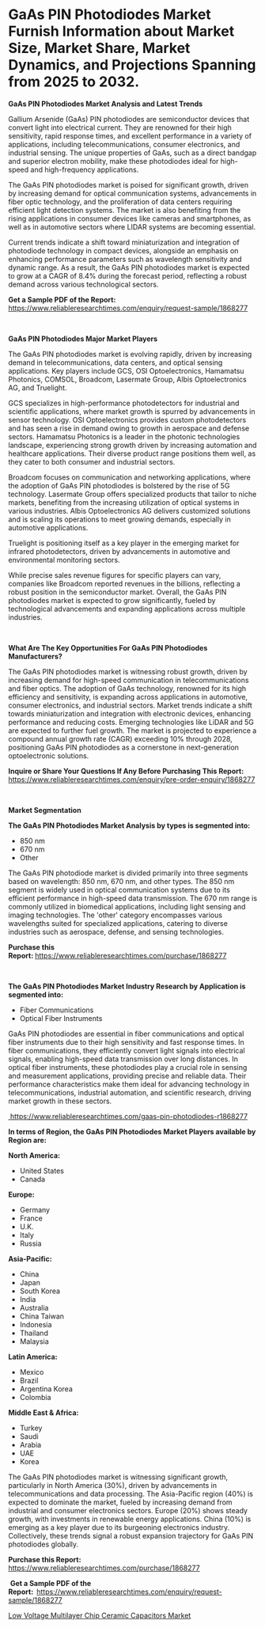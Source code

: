 <p><h1>GaAs PIN Photodiodes Market Furnish Information about Market Size, Market Share, Market Dynamics, and Projections Spanning from 2025 to 2032.</h1></p><p><strong>GaAs PIN Photodiodes Market Analysis and Latest Trends</strong></p>
<p><p>Gallium Arsenide (GaAs) PIN photodiodes are semiconductor devices that convert light into electrical current. They are renowned for their high sensitivity, rapid response times, and excellent performance in a variety of applications, including telecommunications, consumer electronics, and industrial sensing. The unique properties of GaAs, such as a direct bandgap and superior electron mobility, make these photodiodes ideal for high-speed and high-frequency applications.</p><p>The GaAs PIN photodiodes market is poised for significant growth, driven by increasing demand for optical communication systems, advancements in fiber optic technology, and the proliferation of data centers requiring efficient light detection systems. The market is also benefiting from the rising applications in consumer devices like cameras and smartphones, as well as in automotive sectors where LIDAR systems are becoming essential.</p><p>Current trends indicate a shift toward miniaturization and integration of photodiode technology in compact devices, alongside an emphasis on enhancing performance parameters such as wavelength sensitivity and dynamic range. As a result, the GaAs PIN photodiodes market is expected to grow at a CAGR of 8.4% during the forecast period, reflecting a robust demand across various technological sectors.</p></p>
<p><strong>Get a Sample PDF of the Report:&nbsp;</strong> <a href="https://www.reliableresearchtimes.com/enquiry/request-sample/1868277?utm_campaign=2284&utm_medium=2&utm_source=Github&utm_content=ia&utm_term=13022025&utm_id=gaas-pin-photodiodes">https://www.reliableresearchtimes.com/enquiry/request-sample/1868277</a></p>
<p>&nbsp;</p>
<p><strong>GaAs PIN Photodiodes Major Market Players</strong></p>
<p><p>The GaAs PIN photodiodes market is evolving rapidly, driven by increasing demand in telecommunications, data centers, and optical sensing applications. Key players include GCS, OSI Optoelectronics, Hamamatsu Photonics, COMSOL, Broadcom, Lasermate Group, Albis Optoelectronics AG, and Truelight.</p><p>GCS specializes in high-performance photodetectors for industrial and scientific applications, where market growth is spurred by advancements in sensor technology. OSI Optoelectronics provides custom photodetectors and has seen a rise in demand owing to growth in aerospace and defense sectors. Hamamatsu Photonics is a leader in the photonic technologies landscape, experiencing strong growth driven by increasing automation and healthcare applications. Their diverse product range positions them well, as they cater to both consumer and industrial sectors.</p><p>Broadcom focuses on communication and networking applications, where the adoption of GaAs PIN photodiodes is bolstered by the rise of 5G technology. Lasermate Group offers specialized products that tailor to niche markets, benefiting from the increasing utilization of optical systems in various industries. Albis Optoelectronics AG delivers customized solutions and is scaling its operations to meet growing demands, especially in automotive applications. </p><p>Truelight is positioning itself as a key player in the emerging market for infrared photodetectors, driven by advancements in automotive and environmental monitoring sectors.</p><p>While precise sales revenue figures for specific players can vary, companies like Broadcom reported revenues in the billions, reflecting a robust position in the semiconductor market. Overall, the GaAs PIN photodiodes market is expected to grow significantly, fueled by technological advancements and expanding applications across multiple industries.</p></p>
<p>&nbsp;</p>
<p><strong>What Are The Key Opportunities For GaAs PIN Photodiodes Manufacturers?</strong></p>
<p><p>The GaAs PIN photodiodes market is witnessing robust growth, driven by increasing demand for high-speed communication in telecommunications and fiber optics. The adoption of GaAs technology, renowned for its high efficiency and sensitivity, is expanding across applications in automotive, consumer electronics, and industrial sectors. Market trends indicate a shift towards miniaturization and integration with electronic devices, enhancing performance and reducing costs. Emerging technologies like LiDAR and 5G are expected to further fuel growth. The market is projected to experience a compound annual growth rate (CAGR) exceeding 10% through 2028, positioning GaAs PIN photodiodes as a cornerstone in next-generation optoelectronic solutions.</p></p>
<p><strong>Inquire or Share Your Questions If Any Before Purchasing This Report:</strong> <a href="https://www.reliableresearchtimes.com/enquiry/pre-order-enquiry/1868277?utm_campaign=2284&utm_medium=2&utm_source=Github&utm_content=ia&utm_term=13022025&utm_id=gaas-pin-photodiodes">https://www.reliableresearchtimes.com/enquiry/pre-order-enquiry/1868277</a></p>
<p>&nbsp;</p>
<p><strong>Market Segmentation</strong></p>
<p><strong>The GaAs PIN Photodiodes Market Analysis by types is segmented into:</strong></p>
<p><ul><li>850 nm</li><li>670 nm</li><li>Other</li></ul></p>
<p><p>The GaAs PIN photodiode market is divided primarily into three segments based on wavelength: 850 nm, 670 nm, and other types. The 850 nm segment is widely used in optical communication systems due to its efficient performance in high-speed data transmission. The 670 nm range is commonly utilized in biomedical applications, including light sensing and imaging technologies. The 'other' category encompasses various wavelengths suited for specialized applications, catering to diverse industries such as aerospace, defense, and sensing technologies.</p></p>
<p><strong>Purchase this Report:&nbsp;</strong><a href="https://www.reliableresearchtimes.com/purchase/1868277?utm_campaign=2284&utm_medium=2&utm_source=Github&utm_content=ia&utm_term=13022025&utm_id=gaas-pin-photodiodes">https://www.reliableresearchtimes.com/purchase/1868277</a></p>
<p>&nbsp;</p>
<p><strong>The GaAs PIN Photodiodes Market Industry Research by Application is segmented into:</strong></p>
<p><ul><li>Fiber Communications</li><li>Optical Fiber Instruments</li></ul></p>
<p><p>GaAs PIN photodiodes are essential in fiber communications and optical fiber instruments due to their high sensitivity and fast response times. In fiber communications, they efficiently convert light signals into electrical signals, enabling high-speed data transmission over long distances. In optical fiber instruments, these photodiodes play a crucial role in sensing and measurement applications, providing precise and reliable data. Their performance characteristics make them ideal for advancing technology in telecommunications, industrial automation, and scientific research, driving market growth in these sectors.</p></p>
<p><a href="https://www.reliableresearchtimes.com/gaas-pin-photodiodes-r1868277?utm_campaign=2284&utm_medium=2&utm_source=Github&utm_content=ia&utm_term=13022025&utm_id=gaas-pin-photodiodes">&nbsp;https://www.reliableresearchtimes.com/gaas-pin-photodiodes-r1868277</a></p>
<p><strong>In terms of Region, the GaAs PIN Photodiodes Market Players available by Region are:</strong></p>
<p>
    <p> <strong> North America: </strong>
        <ul>
            <li>United States</li>
            <li>Canada</li>
        </ul>
        </p> 
    <p> <strong> Europe: </strong>
        <ul>
            <li>Germany</li>
            <li>France</li>
            <li>U.K.</li>
            <li>Italy</li>
            <li>Russia</li>
        </ul>
        </p> 
    <p> <strong> Asia-Pacific: </strong>
        <ul>
            <li>China</li>
            <li>Japan</li>
            <li>South Korea</li>
            <li>India</li>
            <li>Australia</li>
            <li>China Taiwan</li>
            <li>Indonesia</li>
            <li>Thailand</li>
            <li>Malaysia</li>
        </ul>
        </p> 
    <p> <strong> Latin America: </strong>
        <ul>
            <li>Mexico</li>
            <li>Brazil</li>
            <li>Argentina Korea</li>
            <li>Colombia</li>
        </ul>
        </p> 
    <p> <strong> Middle East & Africa: </strong>
        <ul>
            <li>Turkey</li>
            <li>Saudi</li>
            <li>Arabia</li>
            <li>UAE</li>
            <li>Korea</li>
        </ul>
    </p>
    </p>
<p><p>The GaAs PIN photodiodes market is witnessing significant growth, particularly in North America (30%), driven by advancements in telecommunications and data processing. The Asia-Pacific region (40%) is expected to dominate the market, fueled by increasing demand from industrial and consumer electronics sectors. Europe (20%) shows steady growth, with investments in renewable energy applications. China (10%) is emerging as a key player due to its burgeoning electronics industry. Collectively, these trends signal a robust expansion trajectory for GaAs PIN photodiodes globally.</p></p>
<p><strong>Purchase this Report: </strong><a href="https://www.reliableresearchtimes.com/purchase/1868277?utm_campaign=2284&utm_medium=2&utm_source=Github&utm_content=ia&utm_term=13022025&utm_id=gaas-pin-photodiodes">https://www.reliableresearchtimes.com/purchase/1868277</a></p>
<p>&nbsp;<strong>Get a Sample PDF of the Report:&nbsp;&nbsp;</strong><a href="https://www.reliableresearchtimes.com/enquiry/request-sample/1868277?utm_campaign=2284&utm_medium=2&utm_source=Github&utm_content=ia&utm_term=13022025&utm_id=gaas-pin-photodiodes">https://www.reliableresearchtimes.com/enquiry/request-sample/1868277</a></p>
<p><strong></strong></p>
<p><p><a href="https://github.com/manesros8/Market-Research-Report-List-1/blob/main/low-voltage-multilayer-chip-ceramic-capacitors-market.md?utm_campaign=2284&utm_medium=2&utm_source=Github&utm_content=ia&utm_term=13022025&utm_id=gaas-pin-photodiodes">Low Voltage Multilayer Chip Ceramic Capacitors Market</a></p></p>